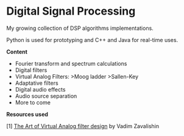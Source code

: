 # Digital Signal Processing

My growing collection of DSP algorithms implementations.

Python is used for prototyping and C++ and Java for real-time uses.

**Content**

 - Fourier transform and spectrum calculations
 - Digital filters
 - Virtual Analog Filters:
        >Moog ladder
        >Sallen-Key
 - Adaptative filters
 - Digital audio effects
 - Audio source separation
 - More to come

**Resources used**

[1] [The Art of Virtual Analog filter design](https://www.discodsp.net/VAFilterDesign_2.1.2.pdf) by Vadim Zavalishin

